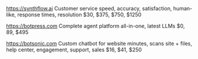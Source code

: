 



https://synthflow.ai
Customer service
speed, accuracy, satisfaction, human-like, response times, resolution
$30, $375, $750, $1250


https://botpress.com
Complete agent platform
all-in-one, latest LLMs
$0, 89, $495


https://botsonic.com
Custom chatbot for website
minutes, scans site + files, help center, engagement, support, sales
$16, $41, $250
